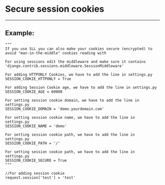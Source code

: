 # Secure session cookies
-------

## Example:

    
    """
    If you use SLL you can also make your cookies secure (encrypted) to 
    avoid "man-in-the-middle" cookies reading with

    For using sessions edit the middleware and make sure it contains 'django.contrib.sessions.middleware.SessionMiddleware'

    For adding HTTPONLY Cookies, we have to add the line in settings.py
    SESSION_COOKIE_HTTPONLY = True

    For adding Session Cookie age, we have to add the line in settings.py
    SESSION_COOKIE_AGE = 60000

    For setting session cookie domain, we have to add the line in settings.py
    SESSION_COOKIE_DOMAIN = 'demo.yourdomain.com'

	For setting session cookie name, we have to add the line in settings.py
	SESSION_COOKIE_NAME = 'demo'    
	
	For setting session cookie path, we have to add the line in settings.py
	SESSION_COOKIE_PATH = '/'

	For setting session cookie path, we have to add the line in settings.py
	SESSION_COOKIE_SECURE = True
	"""

	//For adding session cookie
	request.session['test'] = 'test'